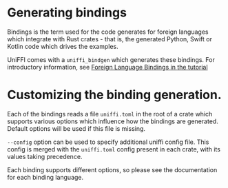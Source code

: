# Generating bindings

Bindings is the term used for the code generates for foreign languages which integrate
with Rust crates - that is, the generated Python, Swift or Kotlin code which drives the
examples.

UniFFI comes with a `uniffi_bindgen` which generates these bindings. For introductory
information, see [Foreign Language Bindings in the tutorial](./tutorial/foreign_language_bindings.md)

# Customizing the binding generation.

Each of the bindings reads a file `uniffi.toml` in the root of a crate which supports
various options which influence how the bindings are generated. Default options will be used
if this file is missing.

`--config` option can be used to specify additional uniffi config file. This config is merged with
the `uniffi.toml` config present in each crate, with its values taking precedence.

Each binding supports different options, so please see the documentation for each binding language.
